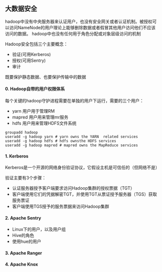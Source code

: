 ## 大数据安全

hadoop中没有中央服务器来认证用户，也没有安全网关或者认证机制。被授权可以访问NameNode的用户理论上能够删除数据或者假冒其他用户访问他们不应该访问的数据。
hadoop中也没有任何用于角色分配或对象层级访问的机制

Hadoop安全包括三个主要概念：
- 验证(可用Kerberos)
- 授权(可用Sentry)
- 审计

既要保护静态数据、也要保护传输中的数据

#### 0. Hadoop自带的用户权限体系
每个关键的hadoop守护进程需要在单独的用户下运行，需要的三个用户：
- yarn 用户用于管理RM
- mapred 用户用来管理mr服务
- hdfs 用户用来管理HDFS文件系统
```
groupadd hadoop
useradd -g hadoop yarn # yarn owns the YARN  related services
useradd -g hadoop hdfs # hdfs ownsthe HDFS services
useradd -g hadoop mapred # mapred owns the MapReduce services
```



#### 1. Kerberos
Kerberos是一个开源的网络身份验证协议，它假设主机是可信任的（但网络不是）

验证主要有3个步骤：
- 认证服务器授予客户端要求访问Hadoop集群的授权票据（TGT）
- 客户端使用它们的凭据解密TGT，并使用TGT从票证授予服务器（TGS）获取服务票证
- 客户端使用TGS授予的服务票据来访问Hadoop集群


#### 2. Apache Sentry
- Linux下的用户，以及用户组
- Hive的角色
- 使用hue的用户

#### 3. Apache Ranger


#### 4. Apache Knox
